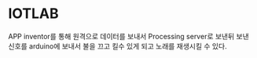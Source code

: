 # IOTLAB
APP inventor를 통해 원격으로 데이터를 보내서 Processing server로 보낸뒤 보낸 신호를 arduino에 보내서 불을 끄고 킬수 있게 되고 노래를 재생시킬 수 있다.
